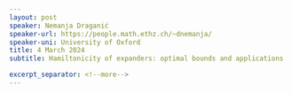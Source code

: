 ```yaml
---
layout: post
speaker: Nemanja Draganić
speaker-url: https://people.math.ethz.ch/~dnemanja/
speaker-uni: University of Oxford
title: 4 March 2024
subtitle: Hamiltonicity of expanders: optimal bounds and applications

excerpt_separator: <!--more-->
---
```

<!--more-->
